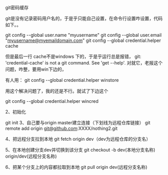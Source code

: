 git密码缓存

git是没有记录密码用户名的，于是乎只能自己设置，在命令行设置咋设置，代码如下。。

git config --global user.name "myusername"
git config --global user.email "myusername@myemaildomain.com"
git config --global credential.helper cache


但是最后一行  cache不是windows 下的，于是乎运行总是报错，
git: 'credential-cache' is not a git command. See 'get --help'.
对就它，老报这个问题，咋整，要用win下边的，

有人用：
git config --global credential.helper winstore

用这个解决问题了，我的还是不行。就试了下边这个

git config --global credential.helper wincred




2、初始化

git init
3、自己要与origin master建立连接（下划线为远程仓库链接）
git remote add origin git@github.com:XXXX/nothing2.git

4、把远程分支拉到本地
git fetch origin dev（dev为远程仓库的分支名）

5、在本地创建分支dev并切换到该分支
git checkout -b dev(本地分支名称) origin/dev(远程分支名称)

6、把某个分支上的内容都拉取到本地
git pull origin dev(远程分支名称)
